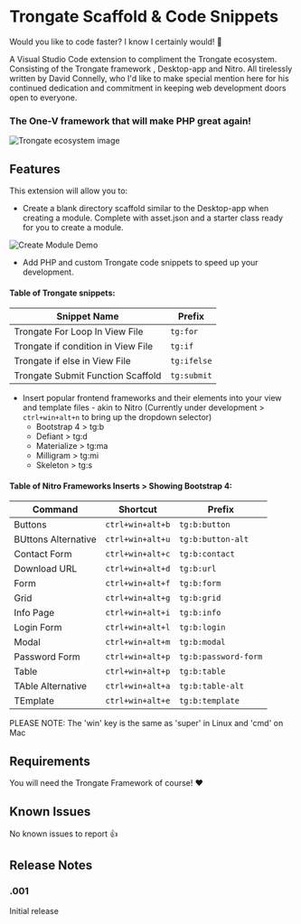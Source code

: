 # Trongate Scaffold & Code Snippets

Would you like to code faster?  I know I certainly would! 👀️

A Visual Studio Code extension to compliment the Trongate ecosystem.   Consisting of the Trongate framework , Desktop-app and Nitro.  All tirelessly written by David Connelly, who I'd like to make special mention here for his continued dedication and commitment in keeping web development doors open to everyone.

### The One-V framework that will make PHP great again!

![Trongate ecosystem image](https://user-images.githubusercontent.com/7813262/95190011-6749e500-081a-11eb-8317-5561a7241e6e.png)

## Features

This extension will allow you to:

* Create a blank directory scaffold similar to the Desktop-app when creating a module.  Complete with asset.json and a starter class ready for you to create a module.

![Create Module Demo](https://user-images.githubusercontent.com/7813262/95195307-13db9500-0822-11eb-8fd0-149295b3b00f.gif)

* Add PHP and custom Trongate code snippets to speed up your development.

#### Table of Trongate snippets:
| Snippet Name | Prefix 
| ------------- | ------------- 
| Trongate For Loop In View File | `tg:for` |
| Trongate if condition in View File | `tg:if` | 
| Trongate if else in View File | `tg:ifelse` | 
| Trongate Submit Function Scaffold | `tg:submit` | 


* Insert popular frontend frameworks and their elements into your view and template files - akin to Nitro (Currently under development > `ctrl+win+alt+n` to bring up the dropdown selector)
    * Bootstrap 4 > tg:b
    * Defiant > tg:d
    * Materialize > tg:ma
    * Milligram > tg:mi
    * Skeleton > tg:s

#### Table of Nitro Frameworks Inserts > Showing Bootstrap 4:
| Command | Shortcut | Prefix
| ------------- | ------------- | -------------
| Buttons | `ctrl+win+alt+b` | `tg:b:button`
| BUttons Alternative | `ctrl+win+alt+u` | `tg:b:button-alt`
| Contact Form | `ctrl+win+alt+c` | `tg:b:contact`
| Download URL | `ctrl+win+alt+d` | `tg:b:url`
| Form | `ctrl+win+alt+f` | `tg:b:form`
| Grid | `ctrl+win+alt+g` | `tg:b:grid`
| Info Page | `ctrl+win+alt+i` | `tg:b:info`
| Login Form | `ctrl+win+alt+l` | `tg:b:login`
| Modal | `ctrl+win+alt+m` | `tg:b:modal`
| Password Form | `ctrl+win+alt+p` | `tg:b:password-form`
| Table | `ctrl+win+alt+p` | `tg:b:table`
| TAble Alternative | `ctrl+win+alt+a` | `tg:b:table-alt`
| TEmplate | `ctrl+win+alt+e` | `tg:b:template`

PLEASE NOTE: The 'win' key is the same as 'super' in Linux and 'cmd' on Mac

## Requirements

You will need the Trongate Framework of course! ❤️

## Known Issues

No known issues to report 👍

## Release Notes

### .001

Initial release
